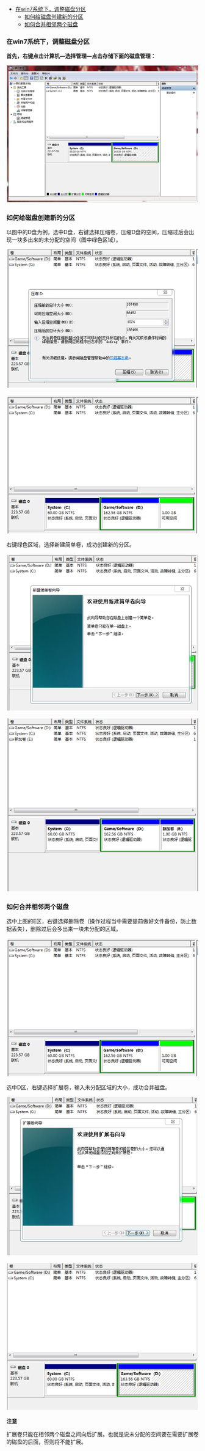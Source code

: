 - [在win7系统下，调整磁盘分区](#在win7系统下，调整磁盘分区)
	- [如何给磁盘创建新的分区](#如何给磁盘创建新的分区)
	- [如何合并相邻两个磁盘](#如何合并相邻两个磁盘)


### 在win7系统下，调整磁盘分区

**首先，右键点击计算机—选择管理—点击存储下面的磁盘管理：**

![14.png](attachments/14.png)

### 如何给磁盘创建新的分区
以图中的D盘为例，选中D盘，右键选择压缩卷，压缩D盘的空间，压缩过后会出现一块多出来的未分配的空间（图中绿色区域）。

![15.png](attachments/15.png)

![16.png](attachments/16.png)

右键绿色区域，选择新建简单卷，成功创建新的分区。

![17.png](attachments/17.png)

![18.png](attachments/18.png)

### 如何合并相邻两个磁盘
选中上图的E区，右键选择删除卷（操作过程当中需要提前做好文件备份，防止数据丢失），删除过后会多出来一块未分配的区域。

![19.png](attachments/19.png)

选中D区，右键选择扩展卷，输入未分配区域的大小，成功合并磁盘。

![20.png](attachments/20.png)

![21.png](attachments/21.png)

**注意**

扩展卷只能在相邻两个磁盘之间向后扩展。也就是说未分配的空间要在需要扩展卷的磁盘的后面，否则将不能扩展。